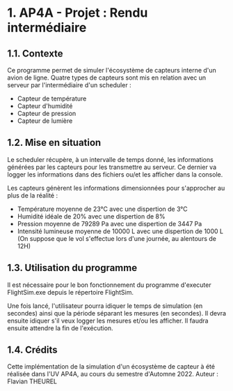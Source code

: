 # 1. AP4A - Projet : Rendu intermédiaire

## 1.1. Contexte

Ce programme permet de simuler l'écosystème de capteurs interne d'un avion de ligne. Quatre types de capteurs sont mis en relation avec un serveur par l'intermédiaire d'un scheduler :
  - Capteur de température
  - Capteur d'humidité
  - Capteur de pression
  - Capteur de lumière

## 1.2. Mise en situation

Le scheduler récupère, à un intervalle de temps donné, les informations générées par les capteurs pour les transmettre au serveur. Ce dernier va logger les informations dans des fichiers ou/et les afficher dans la console.

Les capteurs génèrent les informations dimensionnées pour s'approcher au plus de la réalité :
  - Température moyenne de 23°C avec une dispertion de 3°C
  - Humidité idéale de 20% avec une dispertion de 8%
  - Pression moyenne de 79289 Pa avec une dispertion de 3447 Pa
  - Intensité lumineuse moyenne de 10000 L avec une dispertion de 1000 L (On suppose que le vol s'effectue lors d'une journée, au alentours de 12H)

## 1.3. Utilisation du programme

Il est nécessaire pour le bon fonctionnement du programme d'executer FlightSim.exe depuis le répertoire FlightSim.

Une fois lancé, l'utilisateur pourra idiquer le temps de simulation (en secondes) ainsi que la période séparant les mesures (en secondes). Il devra ensuite idiquer s'il veux logger les mesures et/ou les afficher. Il faudra ensuite attendre la fin de l'exécution.

## 1.4. Crédits

Cette implémentation de la simulation d'un écosystème de capteur à été réalisée dans l'UV AP4A, au cours du semestre d'Automne 2022.
Auteur : Flavian THEUREL